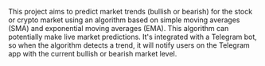 This project aims to predict market trends (bullish or bearish) for the stock or crypto market using an algorithm based on simple moving averages (SMA) and exponential moving averages (EMA). This algorithm can potentially make live market predictions. It's integrated with a Telegram bot, so when the algorithm detects a trend, it will notify users on the Telegram app with the current bullish or bearish market level.
